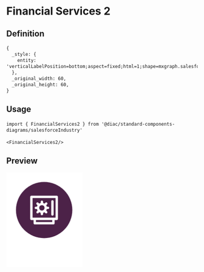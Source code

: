 # Financial Services 2

## Definition

```
{
  _style: { 
    entity: 'verticalLabelPosition=bottom;aspect=fixed;html=1;shape=mxgraph.salesforce.financial_services2;',
  },
  _original_width: 60,
  _original_height: 60,
}
```

## Usage

```
import { FinancialServices2 } from '@diac/standard-components-diagrams/salesforceIndustry'

<FinancialServices2/>
```

## Preview

<img src="./financial-services-2.png" width="200"/>
